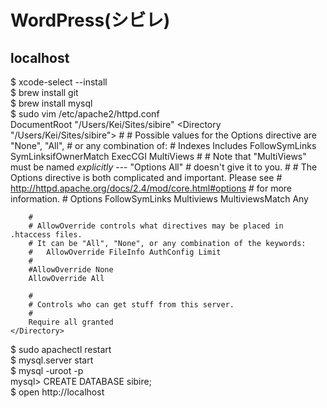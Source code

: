 # WordPress(シビレ)
## localhost
$ xcode-select --install  
$ brew install git  
$ brew install mysql  
$ sudo vim /etc/apache2/httpd.conf  
    DocumentRoot "/Users/Kei/Sites/sibire"
    <Directory "/Users/Kei/Sites/sibire">
        #
        # Possible values for the Options directive are "None", "All",
        # or any combination of:
        #   Indexes Includes FollowSymLinks SymLinksifOwnerMatch ExecCGI MultiViews
        #
        # Note that "MultiViews" must be named *explicitly* --- "Options All"
        # doesn't give it to you.
        #
        # The Options directive is both complicated and important.  Please see
        # http://httpd.apache.org/docs/2.4/mod/core.html#options
        # for more information.
        #
        Options FollowSymLinks Multiviews
        MultiviewsMatch Any

        #
        # AllowOverride controls what directives may be placed in .htaccess files.
        # It can be "All", "None", or any combination of the keywords:
        #   AllowOverride FileInfo AuthConfig Limit
        #
        #AllowOverride None
        AllowOverride All

        #
        # Controls who can get stuff from this server.
        #
        Require all granted
    </Directory>
$ sudo apachectl restart  
$ mysql.server start  
$ mysql -uroot -p  
mysql> CREATE DATABASE sibire;  
$ open http://localhost  

